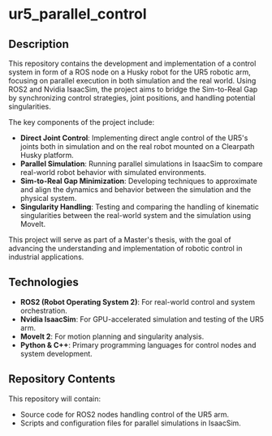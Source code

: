 # ur5_parallel_control

## Description
This repository contains the development and implementation of a control system in form of a ROS node on a Husky robot for the UR5 robotic arm, focusing on parallel execution in both simulation and the real world. Using ROS2 and Nvidia IsaacSim, the project aims to bridge the Sim-to-Real Gap by synchronizing control strategies, joint positions, and handling potential singularities.


The key components of the project include:
- **Direct Joint Control**: Implementing direct angle control of the UR5's joints both in simulation and on the real robot mounted on a Clearpath Husky platform.
- **Parallel Simulation**: Running parallel simulations in IsaacSim to compare real-world robot behavior with simulated environments.
- **Sim-to-Real Gap Minimization**: Developing techniques to approximate and align the dynamics and behavior between the simulation and the physical system.
- **Singularity Handling**: Testing and comparing the handling of kinematic singularities between the real-world system and the simulation using MoveIt.

This project will serve as part of a Master's thesis, with the goal of advancing the understanding and implementation of robotic control in industrial applications.

## Technologies
- **ROS2 (Robot Operating System 2)**: For real-world control and system orchestration.
- **Nvidia IsaacSim**: For GPU-accelerated simulation and testing of the UR5 arm.
- **MoveIt 2**: For motion planning and singularity analysis.
- **Python & C++**: Primary programming languages for control nodes and system development.

## Repository Contents
This repository will contain:
- Source code for ROS2 nodes handling control of the UR5 arm.
- Scripts and configuration files for parallel simulations in IsaacSim.
